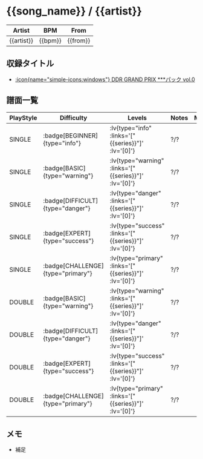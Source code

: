 # {{song_name}} / {{artist}}

|Artist|BPM|From|
|------|---|----|
|{{artist}}|{{bpm}}|{{from}}|

## 収録タイトル

- [ :icon{name="simple-icons:windows"} DDR GRAND PRIX ***パック vol.0]({{series}})

## 譜面一覧

|PlayStyle|Difficulty|Levels|Notes|Movie|
|---------|----------|------|-----|-----|
|SINGLE| :badge[BEGINNER]{type="info"} | :lv{type="info" :links='["{{series}}"]' :lv='[0]'} |?/?||
|SINGLE| :badge[BASIC]{type="warning"} | :lv{type="warning" :links='["{{series}}"]' :lv='[0]'} |?/?||
|SINGLE| :badge[DIFFICULT]{type="danger"} | :lv{type="danger" :links='["{{series}}"]' :lv='[0]'} |?/?||
|SINGLE| :badge[EXPERT]{type="success"} | :lv{type="success" :links='["{{series}}"]' :lv='[0]'} |?/?||
|SINGLE| :badge[CHALLENGE]{type="primary"} | :lv{type="primary" :links='["{{series}}"]' :lv='[0]'} |?/?||
|DOUBLE| :badge[BASIC]{type="warning"} | :lv{type="warning" :links='["{{series}}"]' :lv='[0]'} |?/?||
|DOUBLE| :badge[DIFFICULT]{type="danger"} | :lv{type="danger" :links='["{{series}}"]' :lv='[0]'} |?/?||
|DOUBLE| :badge[EXPERT]{type="success"} | :lv{type="success" :links='["{{series}}"]' :lv='[0]'} |?/?||
|DOUBLE| :badge[CHALLENGE]{type="primary"} | :lv{type="primary" :links='["{{series}}"]' :lv='[0]'} |?/?||

## メモ

- 補足
